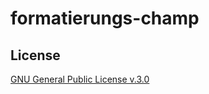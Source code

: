 # formatierungs-champ



## License
[GNU General Public License v.3.0](https://github.com/Kyushi-CB/formatierungs-champ/edit/master/LICENSE.md)
